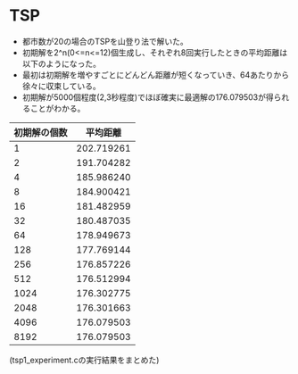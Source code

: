# TSP

- 都市数が20の場合のTSPを山登り法で解いた。
- 初期解を2^n(0<=n<=12)個生成し、それぞれ8回実行したときの平均距離は以下のようになった。
- 最初は初期解を増やすごとにどんどん距離が短くなっていき、64あたりから徐々に収束している。
- 初期解が5000個程度(2,3秒程度)でほぼ確実に最適解の176.079503が得られることがわかる。

|初期解の個数 | 平均距離|
|-|-|
|1 | 202.719261|
|2 | 191.704282|
|4 | 185.986240|
|8 | 184.900421|
|16 | 181.482959|
|32 | 180.487035|
|64 | 178.949673|
|128 | 177.769144|
|256 | 176.857226|
|512 | 176.512994|
|1024 | 176.302775|
|2048 | 176.301663|
|4096 | 176.079503|
|8192 |176.079503|

(tsp1_experiment.cの実行結果をまとめた)